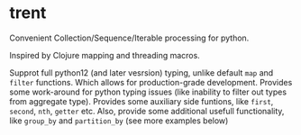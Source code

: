 # trent
Convenient Collection/Sequence/Iterable processing for python.

Inspired by Clojure mapping and threading macros.

Supprot full python12 (and later vesrsion) typing, unlike default `map` and `filter` functions.
Which allows for production-grade development. 
Provides some work-around for python typing issues (like inability to filter out types from aggregate type).
Provides some auxiliary side funtions, like `first`, `second`, `nth`, `getter` etc.
Also, provide some additional usefull functionality, like `group_by` and `partition_by` (see more examples below)